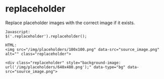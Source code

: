 # replaceholder
Replace placeholder images with the correct image if it exists.


```
Javascript:
$('.replaceholder').replaceholder();

HTML:
<img src="/img/placeholders/100x100.png" data-src="source_image.png" alt="" class="replaceholder">

<div class="replaceholder" style="background-image: url('/img/placeholders/640x480.png');" data-type="bg" data-src="source_image.png">
```
